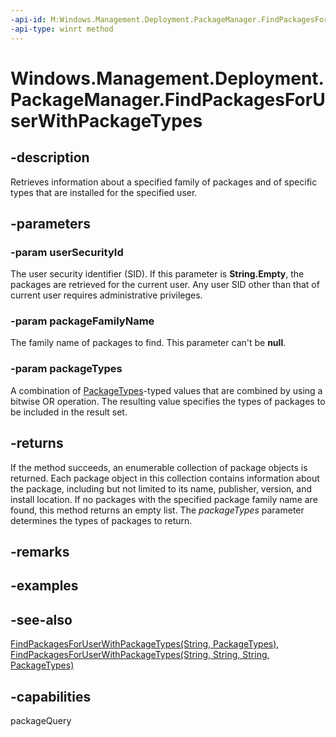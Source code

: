 ```yaml
---
-api-id: M:Windows.Management.Deployment.PackageManager.FindPackagesForUserWithPackageTypes(System.String,System.String,Windows.Management.Deployment.PackageTypes)
-api-type: winrt method
---
```


<!-- Method syntax
public Windows.Foundation.Collections.IIterable<Windows.ApplicationModel.Package> FindPackagesForUserWithPackageTypes(System.String userSecurityId, System.String packageFamilyName, Windows.Management.Deployment.PackageTypes packageTypes)
-->

# Windows.Management.Deployment.PackageManager.FindPackagesForUserWithPackageTypes

## -description
Retrieves information about a specified family of packages and of specific types that are installed for the specified user.

## -parameters
### -param userSecurityId
The user security identifier (SID). If this parameter is **String.Empty**, the packages are retrieved for the current user. Any user SID other than that of current user requires administrative privileges.

### -param packageFamilyName
The family name of packages to find. This parameter can't be **null**.

### -param packageTypes
A combination of [PackageTypes](packagetypes.md)-typed values that are combined by using a bitwise OR operation. The resulting value specifies the types of packages to be included in the result set.

## -returns
If the method succeeds, an enumerable collection of package objects is returned. Each package object in this collection contains information about the package, including but not limited to its name, publisher, version, and install location. If no packages with the specified package family name are found, this method returns an empty list. The *packageTypes* parameter determines the types of packages to return.

## -remarks

## -examples

## -see-also
[FindPackagesForUserWithPackageTypes(String, PackageTypes)](packagemanager_findpackagesforuserwithpackagetypes_1422527170.md), [FindPackagesForUserWithPackageTypes(String, String, String, PackageTypes)](packagemanager_findpackagesforuserwithpackagetypes_1875427314.md)

## -capabilities
packageQuery
